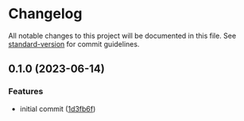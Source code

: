 # Changelog

All notable changes to this project will be documented in this file. See [standard-version](https://github.com/conventional-changelog/standard-version) for commit guidelines.

## 0.1.0 (2023-06-14)


### Features

* initial commit ([1d3fb6f](https://github.com/stardust-configs/eslint-config-sort-package-json/commit/1d3fb6f040423f16114d02c3a1a1e2a37ed98df2))
